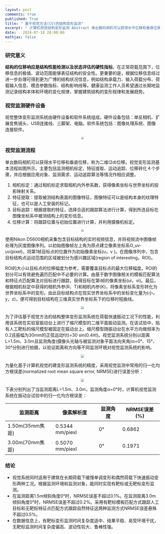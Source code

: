 ```yaml
---
layout: post
comments: true
published: True
title: " 基于视觉方法(CV)的结构变形监测"
excerpt: " 计算机视觉结构变形监测 Abstract 单台数码相机可以获得水平位移和垂直位移，称为二维(2d)位移。结构的位移响应是结构性能检测以及状态评估的硬性指标。在正常荷载范围下，位移信息的极值、波动范围能够表征结构的安全性。 本文利用视觉整体变形监测系统（由硬件设备和软件系统组成）评估了基于视觉方法的建筑整体变形监测系统在偶然荷载快速振动工况下的性能。并且采用视归一化均方根误差(normalized root mean square error, NRMSE)进行误差分析。"
date:   2024-07-18 20:00:00
mathjax: false
---
```


### 研究意义
**结构的位移响应是结构性能检测以及状态评估的硬性指标**。在正常荷载范围下，位移信息的极值、波动范围能够表征结构的安全性。更重要的是，根据位移信息经过进一步处理可得到更为广博的结构状况信息，例如结构承载力、输入荷载分布、荷载输入信息、模态参数指标、结构影响线等。健康监测工作人员希望通过长期地监测记录结构本体和环境的变化规律，掌握建筑结构的变形规律和发展趋势。

### 视觉监测硬件设备
视觉整体变形监测系统由硬件设备和软件系统组成。硬件设备包括：单反相机、扩展变焦镜头、USB连接线、三脚架、电脑。软件系统包括：图像处理系统、图像连接软件。
<p style="text-align: center;">
<img src="https://wdj-data-1328038871.cos.ap-nanjing.myqcloud.com/blog_data%2F%E8%A7%86%E8%A7%89%E5%8F%98%E5%BD%A2%E7%9B%91%E6%B5%8B%2F1721228301676.jpg"  style="zoom:50%" />
</p>

### 视觉监测流程
单台数码相机可以获得水平位移和垂直位移，称为二维(2d)位移。视觉变形监测基本流程如图所示。主要包括监测相机标定、特征提取、运动追踪、位移转化４个步骤，并应根据应用对象、监测需求、运动追踪算法等情况作相应调整。
1. 相机标定：通过相机标定求取相机内外参系数，获得像素坐标与世界坐标的投影映射关系。
2. 特征提取：提取被测结构表面的图像特征，图像特征可以是结构本身的纹理特征，也可以是人工安装的标记。
3. 目标追踪：根据提取的特征，选择合适的跟踪算法进行计算，得到所选目标在图像坐标系中被测结构上的变形信息。
4. 位移计算：将跟踪位置与初始位置进行计算，并利用摄像机标定。
<p style="text-align: center;">
<img src="https://wdj-data-1328038871.cos.ap-nanjing.myqcloud.com/blog_data%2F%E8%A7%86%E8%A7%89%E5%8F%98%E5%BD%A2%E7%9B%91%E6%B5%8B%2F1721303952748.jpg"  style="zoom:50%" />
</p>
使用Nikon D5600相机采集包含目标结构的实时视频信息，并将视频流中图像帧处理为灰度图像序列。以初始图像帧左上角为原点建立像素坐标系O_uv-uv(pixel)，将第1帧目标点的位置作为初始像素坐标(u，v )。在图像序列中，包含目标结构点运动范围的区域被划分为感兴趣区域(region of interesting，ROI)。

ROI的大小以目标点的位移幅度为参考，需要覆盖目标点的最大位移幅度。ROI的划分可以有效避免遍历匹配中不必要的计算。由基于数字图像相关的模板匹配算法和特征点匹配算法对目标进行跟踪，获得目标在第i帧的像素坐标(ui，vi)。最后，根据相机标定中获得的相机外参(R、T)和相机内参(K)，将像素坐标系变形转化为世界坐标系中的变形。由此目标结构点在现实世界坐标系中的坐标变化量为(小，y，z)，便可得到目标结构在三维真实世界坐标系下的位移时程曲线。
<p style="text-align: center;">
<img src="https://wdj-data-1328038871.cos.ap-nanjing.myqcloud.com/blog_data%2F%E8%A7%86%E8%A7%89%E5%8F%98%E5%BD%A2%E7%9B%91%E6%B5%8B%2F1721304101200.jpg"  style="zoom:60%" />
</p>
为了评估基于视觉方法的结构整体变形监测系统在荷载快速振动工况下的性能，利用该系统在实验室振动台上进行了缩尺模型的二维平面振动监测。在该试验中，贴有人工靶标的缩尺模型被固定在振动台上。缩尺模型随振动台在水平方向做频率为0.2且振幅为30mm的正弦运动f(t)=30 sin⁡(0.4πt)。视觉监测系统分别以距离L=1.5m、3.0m且监测角度(摄像头光轴与被监测对象平面法向夹角)α=0°、15°、30°分别进行拍摄，以验证距离和方向等不同监测环境对视觉监测系统的影响。
<p style="text-align: center;">
<img src="https://wdj-data-1328038871.cos.ap-nanjing.myqcloud.com/blog_data%2F%E8%A7%86%E8%A7%89%E5%8F%98%E5%BD%A2%E7%9B%91%E6%B5%8B%2F1721304168668.jpg"  style="zoom:60%" />
</p>

为量化基于计算机视觉的建变形监测系统的精度，采用视觉监测中常用的归一化均方根误差(normalized root mean square error, NRMSE)进行误差分析：

<p style="text-align: center;">
<img src="https://wdj-data-1328038871.cos.ap-nanjing.myqcloud.com/blog_data%2F%E8%A7%86%E8%A7%89%E5%8F%98%E5%BD%A2%E7%9B%91%E6%B5%8B%2F1721304146615.jpg"  style="zoom:60%" />
</p>

下表分别列出了当监测距离L=1.5m、3.0m，监测角度α=0°时，计算机视觉监测系统在振动台试验中的归一化均方根误差：

|监测距离 | 像素解析度 |监测角度 | NRMSE误差(%)|
|-------------|--------------|-------|-------|
|1.50m(35mm焦距) | 0.5344 mm/piexl |0°| 0.6862 |
|3.00m(70mm焦距) | 0.5070 mm/piexl |0°| 0.1971 |

### 结论
- 视觉系统同时适用于建筑在长期荷载下缓慢单调变形和偶然荷载下快速振动变形两种工况。根据监测环境和监测对象，能同时实现有靶标或无靶标变形监测。
-  在监测距离1.5m倾斜角度0°时，NRMSE误差不超过0.1%。在监测距离3.0m倾斜角度0°时，NRMSE误差不超过0.2%。采用有靶标模板匹配方式跟踪人工目标和无靶标特征点匹配方式跟踪自然特征这两种监测方式NRMSE误差悬殊不超过0.5%。
-  在数据信息上，有靶标变形监测时间复杂度适中、结果平稳、易受环境干扰，无靶标监测时间复杂度偏高、波动性较大、鲁棒性强。
